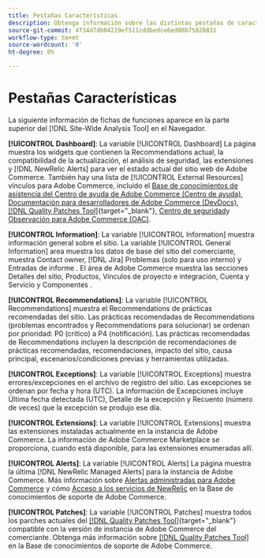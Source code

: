 ```yaml
---
title: Pestañas Características
description: Obtenga información sobre las distintas pestañas de características en la [!DNL Site-Wide Analysis Tool]
source-git-commit: 4f34d7db04229ef511cddbedce6ed08b75028831
workflow-type: tm+mt
source-wordcount: '0'
ht-degree: 0%

---
```


# Pestañas Características

La siguiente información de fichas de funciones aparece en la parte superior del [!DNL Site-Wide Analysis Tool] en el Navegador.

**[!UICONTROL Dashboard]**: La variable [!UICONTROL Dashboard] La página muestra los widgets que contienen la Recommendations actual, la compatibilidad de la actualización, el análisis de seguridad, las extensiones y [!DNL NewRelic Alerts] para ver el estado actual del sitio web de Adobe Commerce. También hay una lista de [!UICONTROL External Resources] vínculos para Adobe Commerce, incluido el [Base de conocimientos de asistencia del Centro de ayuda de Adobe Commerce (Centro de ayuda)](https://support.magento.com/), [Documentación para desarrolladores de Adobe Commerce (DevDocs)](https://devdocs.magento.com/), [[!DNL Quality Patches Tool]](https://experienceleague.adobe.com/tools/commerce-quality-patches/index.html){target=&quot;_blank&quot;}, [Centro de seguridad](https://magento.com/security)y [Observación para Adobe Commerce (OAC)](https://support.magento.com/hc/en-us/articles/4402379845901-Use-Observation-for-Adobe-Commerce).

**[!UICONTROL Information]**: La variable [!UICONTROL Information] muestra información general sobre el sitio.
La variable [!UICONTROL General Information] area muestra los datos de base del sitio del comerciante, muestra Contact owner, [!DNL Jira] Problemas (solo para uso interno) y Entradas de informe .
El área de Adobe Commerce muestra las secciones Detalles del sitio, Productos, Vínculos de proyecto e integración, Cuenta y Servicio y Componentes .

**[!UICONTROL Recommendations]**: La variable [!UICONTROL Recommendations] muestra el Recommendations de prácticas recomendadas del sitio. Las prácticas recomendadas de Recommendations (problemas encontrados y Recommendations para solucionar) se ordenan por prioridad: P0 (crítico) a P4 (notificación).
Las prácticas recomendadas de Recommendations incluyen la descripción de recomendaciones de prácticas recomendadas, recomendaciones, impacto del sitio, causa principal, escenarios/condiciones previas y herramientas utilizadas.

**[!UICONTROL Exceptions]**: La variable [!UICONTROL Exceptions] muestra errores/excepciones en el archivo de registro del sitio. Las excepciones se ordenan por fecha y hora (UTC).
La información de Excepciones incluye Última fecha detectada (UTC), Detalle de la excepción y Recuento (número de veces) que la excepción se produjo ese día.

**[!UICONTROL Extensions]**: La variable [!UICONTROL Extensions] muestra las extensiones instaladas actualmente en la instancia de Adobe Commerce. La información de Adobe Commerce Marketplace se proporciona, cuando está disponible, para las extensiones enumeradas allí.

**[!UICONTROL Alerts]**: La variable [!UICONTROL Alerts] La página muestra la última [!DNL NewRelic Managed Alerts] para la instancia de Adobe Commerce. Más información sobre [Alertas administradas para Adobe Commerce](https://support.magento.com/hc/en-us/articles/360045806832) y cómo [Acceso a los servicios de NewRelic](https://support.magento.com/hc/en-us/articles/360039127712) en la Base de conocimientos de soporte de Adobe Commerce.

**[!UICONTROL Patches]**: La variable [!UICONTROL Patches] muestra todos los parches actuales del [[!DNL Quality Patches Tool]](https://experienceleague.adobe.com/tools/commerce-quality-patches/index.html){target=&quot;_blank&quot;} compatible con la versión de instancia de Adobe Commerce del comerciante. Obtenga más información sobre [[!DNL Quality Patches Tool]](https://support.magento.com/hc/en-us/articles/360047139492) en la Base de conocimientos de soporte de Adobe Commerce.
